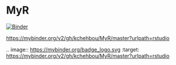 # MyR
[![Binder](https://mybinder.org/badge_logo.svg)](https://mybinder.org/v2/gh/kchehbou/MyR/master?urlpath=rstudio)

https://mybinder.org/v2/gh/kchehbou/MyR/master?urlpath=rstudio

.. image:: https://mybinder.org/badge_logo.svg
 :target: https://mybinder.org/v2/gh/kchehbou/MyR/master?urlpath=rstudio
